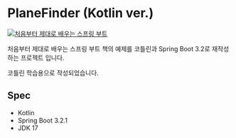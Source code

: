 # PlaneFinder (Kotlin ver.)

[![](https://www.hanbit.co.kr/data/books/B4239384913_l.jpg "처음부터 제대로 배우는 스프링 부트")](https://m.hanbit.co.kr/media/books/book_view.html?p_code=B4239384913)

처음부터 제대로 배우는 스프링 부트 책의 예제를 코틀린과 Spring Boot 3.2로 재작성 하는 프로젝트 입니다.

코틀린 학습용으로 작성되었습니다.

## Spec
- Kotlin
- Spring Boot 3.2.1
- JDK 17